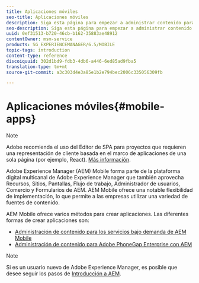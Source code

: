 ```yaml
---
title: Aplicaciones móviles
seo-title: Aplicaciones móviles
description: Siga esta página para empezar a administrar contenido para aplicaciones móviles.
seo-description: Siga esta página para empezar a administrar contenido para aplicaciones móviles.
uuid: 0ef31513-b720-46cb-b162-35883ae48912
contentOwner: msm-service
products: SG_EXPERIENCEMANAGER/6.5/MOBILE
topic-tags: introduction
content-type: reference
discoiquuid: 302d1bd9-fdb3-4db6-a446-6ed85ad9fba5
translation-type: tm+mt
source-git-commit: a3c303d4e3a85e1b2e794bec2006c335056309fb

---
```



# Aplicaciones móviles{#mobile-apps}

>[!NOTE]
>
>Adobe recomienda el uso del Editor de SPA para proyectos que requieren una representación de cliente basada en el marco de aplicaciones de una sola página (por ejemplo, React). [Más información](/help/sites-developing/spa-overview.md).

Adobe Experience Manager (AEM) Mobile forma parte de la plataforma digital multicanal de Adobe Experience Manager que también aprovecha Recursos, Sitios, Pantallas, Flujo de trabajo, Administrador de usuarios, Comercio y Formularios de AEM. AEM Mobile ofrece una notable flexibilidad de implementación, lo que permite a las empresas utilizar una variedad de fuentes de contenido.

AEM Mobile ofrece varios métodos para crear aplicaciones. Las diferentes formas de crear aplicaciones son:

* [Administración de contenido para los servicios bajo demanda de AEM Mobile](/help/mobile/aem-mobile.md)
* [Administración de contenido para Adobe PhoneGap Enterprise con AEM](/help/mobile/administer-phonegap.md)

>[!NOTE]
>
>Si es un usuario nuevo de Adobe Experience Manager, es posible que desee seguir los pasos de [Introducción a AEM](/help/sites-deploying/deploy.md).
